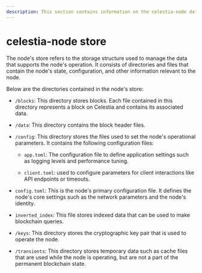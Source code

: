 ```yaml
---
description: This section contains information on the celestia-node datastore and its contents.
---
```


# celestia-node store

The node's store refers to the storage structure
used to manage the data that supports the node's operation.
It consists of directories and files that contain the node's state,
configuration, and other information relevant to the node.

Below are the directories contained in the node's store:

- `/blocks`: This directory stores blocks. Each file contained in this directory
represents a block on Celestia and contains its associated data.

- `/data`: This directory contains the block header files.

- `/config`: This directory stores the files used to set the node's operational parameters.
It contains the following configuration files:

  - `app.toml`: The configuration file to define application settings such as logging levels and performance tuning.

  - `client.toml`: used to configure parameters for client interactions like API endpoints or timeouts.

- `config.toml`: This is the node's primary configuration file.
It defines the node's core settings such as the network parameters and the node's identity.

- `inverted_index`: This file stores indexed data that can be used to make blockchain queries.

- `/keys`: This directory stores the cryptographic key pair that is used to operate the node.

- `/transients`: This directory stores temporary data such as cache files
that are used while the node is operating, but are not a part of the permanent blockchain state.